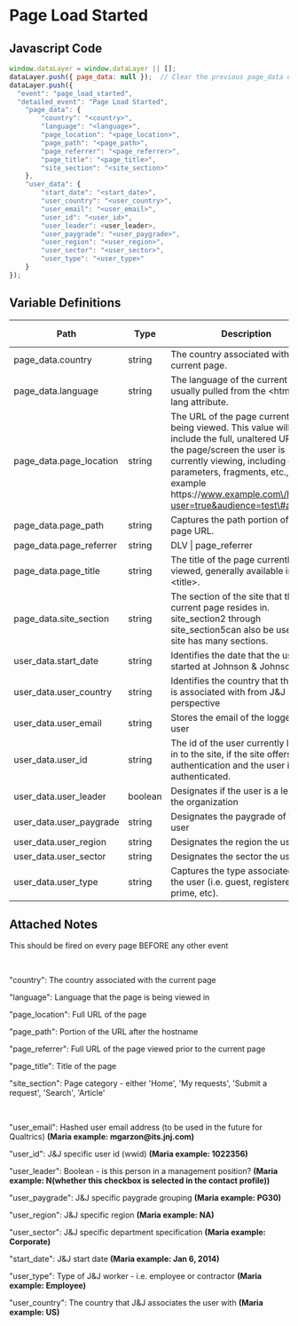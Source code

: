 # Page Load Started

### 

## Javascript Code
```js
window.dataLayer = window.dataLayer || [];
dataLayer.push({ page_data: null });  // Clear the previous page_data object.
dataLayer.push({
  "event": "page_load_started",
  "detailed_event": "Page Load Started",
    "page_data": {
        "country": "<country>",
        "language": "<language>",
        "page_location": "<page_location>",
        "page_path": "<page_path>",
        "page_referrer": "<page_referrer>",
        "page_title": "<page_title>",
        "site_section": "<site_section>"
    },
    "user_data": {
        "start_date": "<start_date>",
        "user_country": "<user_country>",
        "user_email": "<user_email>",
        "user_id": "<user_id>",
        "user_leader": <user_leader>,
        "user_paygrade": "<user_paygrade>",
        "user_region": "<user_region>",
        "user_sector": "<user_sector>",
        "user_type": "<user_type>"
    }
});
```

## Variable Definitions

|Path|Type|Description|Example|Pattern|Min Length|Max Length|Minimum|Maximum|Multiple Of|
| --- | --- | --- | --- | --- | --- | --- | --- | --- | --- |
|page_data.country|string|The country associated with the current page.|US, CA, FR, UK|||||||
|page_data.language|string|The language of the current page, usually pulled from the &lt;html&gt; tag lang attribute.|en-us, en-gb, ch-cn, fr-ca, fr-fr|||||||
|page_data.page_location|string|The URL of the page currently being viewed. This value will include the full, unaltered URL of the page\/screen the user is currently viewing, including query parameters, fragments, etc., for example https:\/\/www.example.com\/home?user=true&audience=test\#aboutus.|https:\/\/www.example.com\/home?user=true&audience=test\#aboutus|||||||
|page_data.page_path|string|Captures the path portion of the page URL.||||||||
|page_data.page_referrer|string|DLV \| page\_referrer||||||||
|page_data.page_title|string|The title of the page currently being viewed, generally available in &lt;title&gt;.||||||||
|page_data.site_section|string|The section of the site that the current page resides in. site\_section2 through site\_section5can also be used if the site has many sections.||||||||
|user_data.start_date|string|Identifies the date that the user started at Johnson & Johnson|05302023|||||||
|user_data.user_country|string|Identifies the country that the user is associated with from J&J perspective||||||||
|user_data.user_email|string|Stores the email of the logged in user||||||||
|user_data.user_id|string|The id of the user currently logged in to the site, if the site offers authentication and the user is authenticated.|123456, abc123|||||||
|user_data.user_leader|boolean|Designates if the user is a leader in the organization||||||||
|user_data.user_paygrade|string|Designates the paygrade of the user||||||||
|user_data.user_region|string|Designates the region the user is in||||||||
|user_data.user_sector|string|Designates the sector the user is in||||||||
|user_data.user_type|string|Captures the type associated with the user \(i.e. guest, registered, prime, etc\).|employee, guest, agent, customer|||||||

## Attached Notes

<p>This should be fired on every page BEFORE any other event</p>
<p>&nbsp;</p>
<p><span class="hljs-string">"country"</span>: The country associated with the current page</p>
<p><span class="hljs-string">"language"</span>: Language that the page is being viewed in</p>
<p><span class="hljs-string">"page_location"</span>: Full URL of the page</p>
<p><span class="hljs-string">"page_path"</span>: Portion of the URL after the hostname</p>
<p><span class="hljs-string">"page_referrer"</span>: Full URL of the page viewed prior to the current page</p>
<p><span class="hljs-string">"page_title"</span>: Title of the page&nbsp;</p>
<p><span class="hljs-string">"site_section"</span>: Page category - either '<span style="font-weight: 400;">Home', 'My requests', 'Submit a request', 'Search', 'Article'</span></p>
<p>&nbsp;</p>
<p><span class="hljs-string">"user_email"</span>: Hashed user email address (to be used in the future for Qualtrics) <strong>(Maria example: mgarzon@its.jnj.com)</strong></p>
<p><span class="hljs-string">"user_id"</span>: J&amp;J specific user id (wwid) <strong>(Maria example: 1022356)</strong></p>
<p><span class="hljs-string">"user_leader"</span>: Boolean - is this person in a management position? <strong>(Maria example: N(whether this checkbox is selected in the contact profile))</strong></p>
<p><span class="hljs-string">"user_paygrade"</span>: J&amp;J specific paygrade grouping <strong>(Maria example: PG30)</strong></p>
<p><span class="hljs-string">"user_region"</span>: J&amp;J specific region <strong>(Maria example: NA)</strong></p>
<p><span class="hljs-string">"user_sector"</span>: J&amp;J specific department specification <strong>(Maria example: Corporate)</strong></p>
<p><span class="hljs-string">"start_date"</span>: J&amp;J start date <strong>(Maria example: Jan 6, 2014)</strong></p>
<p><span class="hljs-string">"user_type"</span>: Type of J&amp;J worker - i.e. employee or contractor <strong>(Maria example: Employee)</strong></p>
<p><span class="hljs-string">"user_country"</span>: The country that J&amp;J associates the user with <strong>(Maria example: US)</strong></p>
<p>&nbsp;</p>
